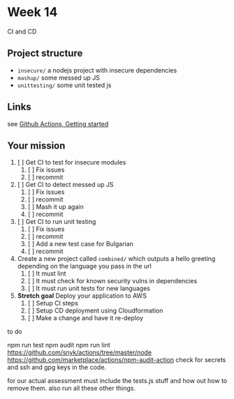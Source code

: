 # Week 14

CI and CD

## Project structure

- `insecure/` a nodejs project with insecure dependencies
- `mashup/` some messed up JS
- `unittesting/` some unit tested js

## Links

see [Github Actions, Getting started](https://docs.github.com/en/actions/quickstart)
## Your mission

1. [ ] Get CI to test for insecure modules
    1. [ ] Fix issues
    1. [ ] recommit
1. [ ] Get CI to detect messed up JS
    1. [ ] Fix issues
    1. [ ] recommit
    1. [ ] Mash it up again
    1. [ ] recommit
1. [ ] Get CI to run unit testing
    1. [ ] Fix issues
    1. [ ] recommit
    1. [ ] Add a new test case for Bulgarian
    1. [ ] recommit
1. Create a new project called `combined/` which outputs a
hello greeting depending on the language you pass in the url
    1. [ ] It must lint
    1. [ ] It must check for known security vulns in dependencies
    1. [ ] It must run unit tests for new languages
1. **Stretch goal** Deploy your application to AWS
    1. [ ] Setup CI steps
    1. [ ] Setup CD deployment using Cloudformation
    1. [ ] Make a change and have it re-deploy

to do

npm run test
npm audit
npm run lint
https://github.com/snyk/actions/tree/master/node
https://github.com/marketplace/actions/npm-audit-action
check for secrets and ssh and gpg keys in the code.

for our actual assessment must include the tests.js stuff and how out how to remove them.
also run all these other things.
